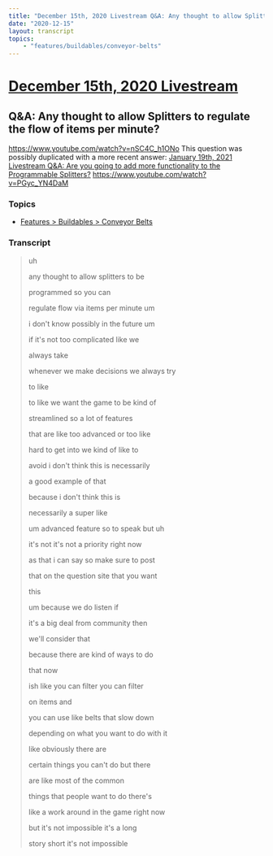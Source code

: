 ```yaml
---
title: "December 15th, 2020 Livestream Q&A: Any thought to allow Splitters to regulate the flow of items per minute?"
date: "2020-12-15"
layout: transcript
topics:
    - "features/buildables/conveyor-belts"
---
```

# [December 15th, 2020 Livestream](../2020-12-15.md)
## Q&A: Any thought to allow Splitters to regulate the flow of items per minute?
https://www.youtube.com/watch?v=nSC4C_h1ONo
This question was possibly duplicated with a more recent answer: [January 19th, 2021 Livestream Q&A: Are you going to add more functionality to the Programmable Splitters?](./yt-PGyc_YN4DaM.md) https://www.youtube.com/watch?v=PGyc_YN4DaM


### Topics
* [Features > Buildables > Conveyor Belts](../topics/features/buildables/conveyor-belts.md)

### Transcript

> uh
>
> any thought to allow splitters to be
>
> programmed so you can
>
> regulate flow via items per minute um
>
> i don't know possibly in the future um
>
> if it's not too complicated like we
>
> always take
>
> whenever we make decisions we always try
>
> to like
>
> to like we want the game to be kind of
>
> streamlined so a lot of features
>
> that are like too advanced or too like
>
> hard to get into we kind of like to
>
> avoid i don't think this is necessarily
>
> a good example of that
>
> because i don't think this is
>
> necessarily a super like
>
> um advanced feature so to speak but uh
>
> it's not it's not a priority right now
>
> as that i can say so make sure to post
>
> that on the question site that you want
>
> this
>
> um because we do listen if
>
> it's a big deal from community then
>
> we'll consider that
>
> because there are kind of ways to do
>
> that now
>
> ish like you can filter you can filter
>
> on items and
>
> you can use like belts that slow down
>
> depending on what you want to do with it
>
> like obviously there are
>
> certain things you can't do but there
>
> are like most of the common
>
> things that people want to do there's
>
> like a work around in the game right now
>
> but it's not impossible it's a long
>
> story short it's not impossible
